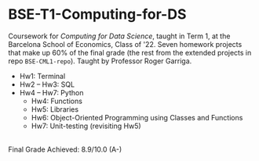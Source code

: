 # BSE-T1-Computing-for-DS
Coursework for *Computing for Data Science*, taught in Term 1, at the Barcelona School of Economics, Class of '22. Seven homework projects that make up 60% of the final grade (the rest from the extended projects in repo `BSE-CML1-repo`). Taught by Professor Roger Garriga.

* Hw1: Terminal
* Hw2 – Hw3: SQL
* Hw4 – Hw7: Python
  * Hw4: Functions
  * Hw5: Libraries
  * Hw6: Object-Oriented Programming using Classes and Functions
  * Hw7: Unit-testing (revisiting Hw5)

<br />
Final Grade Achieved: 8.9/10.0 (A-)
